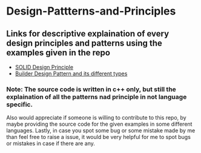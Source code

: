 # Design-Pattterns-and-Principles
## Links for descriptive explaination of every design principles and patterns using the examples given in the repo
+ [SOLID Design Principle](https://www.evernote.com/shard/s521/sh/cb75fd39-71d4-928f-b205-de0092f6a54c/faaiKd73fVrBSpdgg9CBEZc577IhmcQxzKl1NEsdeimFxBSjTyGh3vx1tA) <br>
+ [Builder Design Pattern and its different types](https://www.evernote.com/shard/s521/sh/11fe4a4c-c262-5a15-052d-465cc215595b/8CrByTAPsCCa0jJYEOuX1k6G2rehlS_3vN7GqvboZ6LNwzwLeZEBn7R5tw)

### Note: The source code is written in c++ only, but still the explaination of all the patterns nad principle in not language specific.
Also would appreciate if someone is willing to contribute to this repo, by maybe providing the source code for the given examples in some different languages. Lastly, in case you spot some bug or some mistake made by me than feel free to raise a issue, it would be very helpful for me to spot bugs or mistakes in case if there are any.
